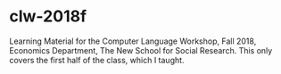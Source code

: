 # clw-2018f
Learning Material for the Computer Language Workshop, Fall 2018, Economics Department, The New School for Social Research. This only covers the first half of the class, which I taught.
